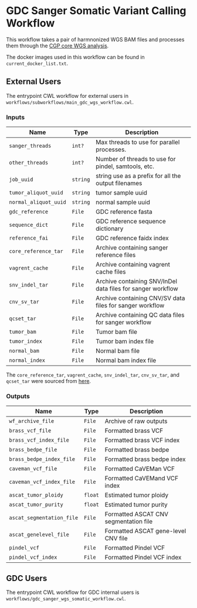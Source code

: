 # GDC Sanger Somatic Variant Calling Workflow
 
This workflow takes a pair of harmnonized WGS BAM files and processes them through the
[CGP core WGS analysis](https://github.com/cancerit/dockstore-cgpwgs).

The docker images used in this workflow can be found in `current_docker_list.txt`.

## External Users

The entrypoint CWL workflow for external users in `workflows/subworkflows/main_gdc_wgs_workflow.cwl`.

### Inputs

| Name | Type | Description |
| ---- | ---- | ----------- |
| `sanger_threads` | `int?` | Max threads to use for parallel processes. |
| `other_threads` | `int?` | Number of threads to use for pindel, samtools, etc. |
| `job_uuid` | `string` | string use as a prefix for all the output filenames |
| `tumor_aliquot_uuid` | `string` | tumor sample uuid |
| `normal_aliquot_uuid` | `string` | normal sample uuid |
| `gdc_reference` | `File` | GDC reference fasta |
| `sequence_dict` | `File` | GDC reference sequence dictionary |
| `reference_fai` | `File` | GDC reference faidx index |
| `core_reference_tar` | `File` | Archive containing sanger reference files |
| `vagrent_cache` | `File` | Archive containing vagrent cache files |
| `snv_indel_tar` | `File` | Archive containing SNV/InDel data files for sanger workflow |
| `cnv_sv_tar` | `File` | Archive containing CNV/SV data files for sanger workflow |
| `qcset_tar` | `File` | Archive containing QC data files for sanger workflow |
| `tumor_bam` | `File` | Tumor bam file |
| `tumor_index` | `File` | Tumor bam index file |
| `normal_bam` | `File` | Normal bam file |
| `normal_index` | `File` | Normal bam index file |

The `core_reference_tar`, `vagrent_cache`, `snv_indel_tar`, `cnv_sv_tar`, and `qcset_tar` were sourced
from [here](https://github.com/cancerit/dockstore-cgpwgs/wiki/Reference-archives).

### Outputs

| Name | Type | Description |
| ---- | ---- | ----------- |
| `wf_archive_file` | `File` | Archive of raw outputs |
| `brass_vcf_file` | `File` | Formatted brass VCF |
| `brass_vcf_index_file` | `File` | Formatted brass VCF index |
| `brass_bedpe_file` | `File` | Formatted brass bedpe |
| `brass_bedpe_index_file` | `File` | Formatted brass bedpe index |
| `caveman_vcf_file` | `File` | Formatted CaVEMan VCF |
| `caveman_vcf_index_file` | `File` | Formatted CaVEMand VCF index |
| `ascat_tumor_ploidy` | `float` | Estimated tumor ploidy |
| `ascat_tumor_purity` | `float` | Estimated tumor purity |
| `ascat_segmentation_file` | `File` | Formatted ASCAT CNV segmentation file |
| `ascat_genelevel_file` | `File` | Formatted ASCAT gene-level CNV file |
| `pindel_vcf` | `File` | Formatted Pindel VCF |
| `pindel_vcf_index` | `File` | Formatted Pindel VCF index |

## GDC Users

The entrypoint CWL workflow for GDC internal users is `workflows/gdc_sanger_wgs_somatic_workflow.cwl`.

